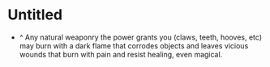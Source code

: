 # Untitled

- ^ Any natural weaponry the power grants you (claws, teeth, hooves, etc) may burn with a dark flame that corrodes objects and leaves vicious wounds that burn with pain and resist healing, even magical.